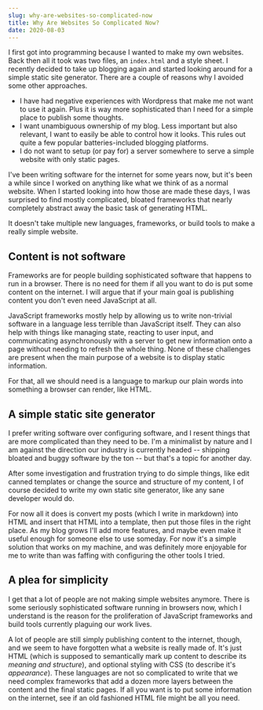 ```yaml
---
slug: why-are-websites-so-complicated-now
title: Why Are Websites So Complicated Now?
date: 2020-08-03
---
```


I first got into programming because I wanted to make my own websites. Back then
all it took was two files, an `index.html` and a style sheet. I recently decided
to take up blogging again and started looking around for a simple static site
generator. There are a couple of reasons why I avoided some other approaches.

- I have had negative experiences with Wordpress that make me not want to use it
  again. Plus it is way more sophisticated than I need for a simple place to
  publish some thoughts.
- I want unambiguous ownership of my blog. Less important but also relevant, I
  want to easily be able to control how it looks. This rules out quite a few
  popular batteries-included blogging platforms.
- I do not want to setup (or pay for) a server somewhere to serve a simple
  website with only static pages.

I've been writing software for the internet for some years now, but it's been a
while since I worked on anything like what we think of as a normal website. When
I started looking into how those are made these days, I was surprised to find
mostly complicated, bloated frameworks that nearly completely abstract away the
basic task of generating HTML.

It doesn't take multiple new languages, frameworks, or build tools to make a
really simple website.

## Content is not software

Frameworks are for people building sophisticated software that happens to run in
a browser. There is no need for them if all you want to do is put some content
on the internet. I will argue that if your main goal is publishing content you
don't even need JavaScript at all.

JavaScript frameworks mostly help by allowing us to write non-trivial software
in a language less terrible than JavaScript itself. They can also help with
things like managing state, reacting to user input, and communicating
asynchronously with a server to get new information onto a page without needing
to refresh the whole thing. None of these challenges are present when the main
purpose of a website is to display static information.

For that, all we should need is a language to markup our plain words into
something a browser can render, like HTML.

## A simple static site generator

I prefer writing software over configuring software, and I resent things that
are more complicated than they need to be. I'm a minimalist by nature and I am
against the direction our industry is currently headed -- shipping bloated and
buggy software by the ton -- but that's a topic for another day.

After some investigation and frustration trying to do simple things, like edit
canned templates or change the source and structure of my content, I of course
decided to write my own static site generator, like any sane developer would do.

For now all it does is convert my posts (which I write in markdown) into HTML
and insert that HTML into a template, then put those files in the right place.
As my blog grows I'll add more features, and maybe even make it useful enough
for someone else to use someday. For now it's a simple solution that works on my
machine, and was definitely more enjoyable for me to write than was faffing with
configuring the other tools I tried.

## A plea for simplicity

I get that a lot of people are not making simple websites anymore. There is some
seriously sophisticated software running in browsers now, which I understand is
the reason for the proliferation of JavaScript frameworks and build tools
currently plaguing our work lives.

A lot of people are still simply publishing content to the internet, though, and
we seem to have forgotten what a website is really made of. It's just HTML
(which is supposed to semantically mark up content to describe its <em>meaning
and structure</em>), and optional styling with CSS (to describe it's
<em>appearance</em>). These languages are not so complicated to write that we
need complex frameworks that add a dozen more layers between the content and the
final static pages. If all you want is to put some information on the internet,
see if an old fashioned HTML file might be all you need.
